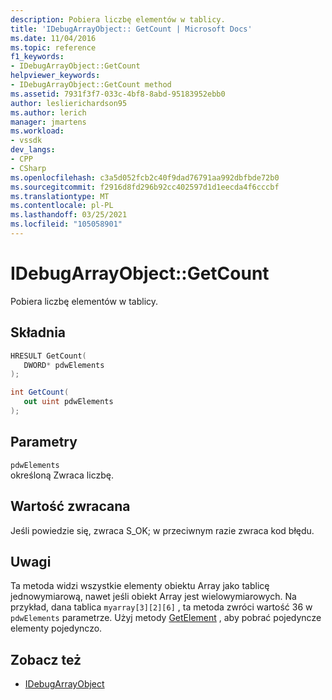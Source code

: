 ```yaml
---
description: Pobiera liczbę elementów w tablicy.
title: 'IDebugArrayObject:: GetCount | Microsoft Docs'
ms.date: 11/04/2016
ms.topic: reference
f1_keywords:
- IDebugArrayObject::GetCount
helpviewer_keywords:
- IDebugArrayObject::GetCount method
ms.assetid: 7931f3f7-033c-4bf8-8abd-95183952ebb0
author: leslierichardson95
ms.author: lerich
manager: jmartens
ms.workload:
- vssdk
dev_langs:
- CPP
- CSharp
ms.openlocfilehash: c3a5d052fcb2c40f9dad76791aa992dbfbde72b0
ms.sourcegitcommit: f2916d8fd296b92cc402597d1d1eecda4f6cccbf
ms.translationtype: MT
ms.contentlocale: pl-PL
ms.lasthandoff: 03/25/2021
ms.locfileid: "105058901"
---
```

# <a name="idebugarrayobjectgetcount"></a>IDebugArrayObject::GetCount
Pobiera liczbę elementów w tablicy.

## <a name="syntax"></a>Składnia

```cpp
HRESULT GetCount( 
   DWORD* pdwElements
);
```

```csharp
int GetCount(
   out uint pdwElements
);
```

## <a name="parameters"></a>Parametry
`pdwElements`\
określoną Zwraca liczbę.

## <a name="return-value"></a>Wartość zwracana
 Jeśli powiedzie się, zwraca S_OK; w przeciwnym razie zwraca kod błędu.

## <a name="remarks"></a>Uwagi
 Ta metoda widzi wszystkie elementy obiektu Array jako tablicę jednowymiarową, nawet jeśli obiekt Array jest wielowymiarowych. Na przykład, dana tablica `myarray[3][2][6]` , ta metoda zwróci wartość 36 w `pdwElements` parametrze. Użyj metody [GetElement](../../../extensibility/debugger/reference/idebugarrayobject-getelement.md) , aby pobrać pojedyncze elementy pojedynczo.

## <a name="see-also"></a>Zobacz też
- [IDebugArrayObject](../../../extensibility/debugger/reference/idebugarrayobject.md)
